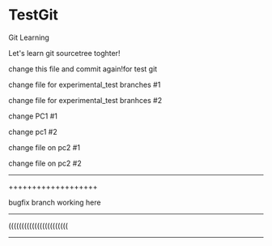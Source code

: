 # TestGit
Git Learning

Let's learn git sourcetree toghter!

change this file and commit again!for test git

change file for experimental_test branches #1

change file for experimental_test branhces #2

change PC1 #1

change pc1 #2

change file on pc2 #1

change file on pc2 #2

------------------

+++++++++++++++++++

bugfix branch working here

***********************

(((((((((((((((((((((((

***********************
